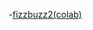 -[fizzbuzz2(colab)](https://colab.research.google.com/drive/121Dzi4YBHASKHPTRt9unHWFyP-pmRlAs?usp=sharing)
